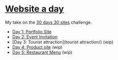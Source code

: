 # [Website a day](https://terabaud.github.io/website-a-day)

My take on the [30 days 30 sites](https://www.subscribepage.com/30days30sites) challenge.

* [Day 1: Portfolio Site](https://terabaud.github.io) 
* [Day 2: Event Invitation](event-invitation/) 
* [Day 3: Tourist attraction](tourist attraction/) (wip)
* [Day 4: Product site](product-site/) (wip)
* [Day 5: Restaurant Menu](restaurant-menu/) (wip) 